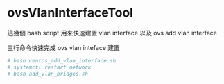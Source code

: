 # ovsVlanInterfaceTool

這幾個 bash script 用來快速建置 vlan interface 以及 ovs add vlan interface


三行命令快速完成 ovs vlan inteface 建置

```bash
# bash centos_add_vlan_interface.sh
# systemctl restart network
# bash add_vlan_bridges.sh
```
